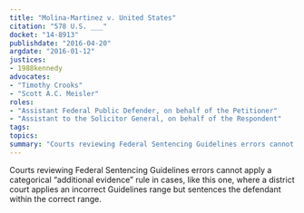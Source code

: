 ```yaml
---
title: "Molina-Martinez v. United States"
citation: "578 U.S. ___"
docket: "14-8913"
publishdate: "2016-04-20"
argdate: "2016-01-12"
justices:
- 1988kennedy
advocates:
- "Timothy Crooks"
- "Scott A.C. Meisler"
roles:
- "Assistant Federal Public Defender, on behalf of the Petitioner"
- "Assistant to the Solicitor General, on behalf of the Respondent"
tags:
topics:
summary: "Courts reviewing Federal Sentencing Guidelines errors cannot apply a categorical “additional evidence” rule in cases, like this one, where a district court applies an incorrect Guidelines range but sentences the defendant within the correct range."
---
```

Courts reviewing Federal Sentencing Guidelines errors cannot apply a categorical “additional evidence” rule in cases, like this one, where a district court applies an incorrect Guidelines range but sentences the defendant within the correct range.

